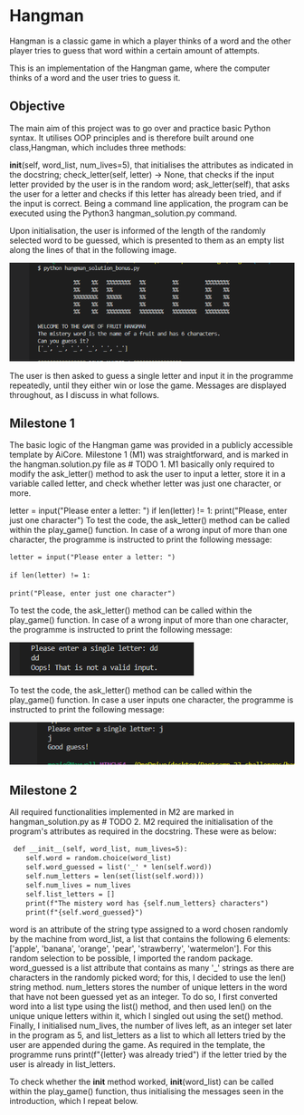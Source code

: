 # Hangman
Hangman is a classic game in which a player thinks of a word and the other player tries to guess that word within a certain amount of attempts.

This is an implementation of the Hangman game, where the computer thinks of a word and the user tries to guess it. 

## Objective

The main aim of this project was to go over and practice basic Python syntax. It utilises OOP principles and is therefore built around one class,Hangman, which includes three methods:

__init__(self, word_list, num_lives=5), that initialises the attributes as indicated in the docstring;
check_letter(self, letter) -> None, that checks if the input letter provided by the user is in the random word;
ask_letter(self), that asks the user for a letter and checks if this letter has already been tried, and if the input is correct.
Being a command line application, the program can be executed using the Python3 hangman_solution.py command.

Upon initialisation, the user is informed of the length of the randomly selected word to be guessed, which is presented to them as an empty list along the lines of that in the following image.

 ![](hangman_game_three.png)

 The user is then asked to guess a single letter and input it in the programme repeatedly, until they either win or lose the game. Messages are displayed throughout, as I discuss in what follows.

## Milestone 1

The basic logic of the Hangman game was provided in a publicly accessible template by AiCore. Milestone 1 (M1) was straightforward, and is marked in the hangman.solution.py file as # TODO 1. M1 basically only required to modify the ask_letter() method to ask the user to input a letter, store it in a variable called letter, and check whether letter was just one character, or more.

letter = input("Please enter a letter: ")
if len(letter) != 1:
    print("Please, enter just one character")
To test the code, the ask_letter() method can be called within the play_game() function. In case of a wrong input of more than one character, the programme is instructed to print the following message:

    letter = input("Please enter a letter: ")

    if len(letter) != 1:

    print("Please, enter just one character")

To test the code, the ask_letter() method can be called within the play_game() function. In case of a wrong input of more than one character, the programme is instructed to print the following message:

![](hangman_game_eight.png)

To test the code, the ask_letter() method can be called within the play_game() function. In case a user inputs one character, the programme is instructed to print the following message:

![](hangman_game_seven.png)


## Milestone 2

All required functionalities implemented in M2 are marked in hangman_solution.py as # TODO 2. M2 required the initialisation of the program's attributes as required in the docstring. These were as below:


     def __init__(self, word_list, num_lives=5):
        self.word = random.choice(word_list)
        self.word_guessed = list('_' * len(self.word))
        self.num_letters = len(set(list(self.word)))
        self.num_lives = num_lives
        self.list_letters = []
        print(f"The mistery word has {self.num_letters} characters")
        print(f"{self.word_guessed}")


word is an attribute of the string type assigned to a word chosen randomly by the machine from word_list, a list that contains the following 6 elements: ['apple', 'banana', 'orange', 'pear', 'strawberry', 'watermelon']. For this random selection to be possible, I imported the random package. word_guessed is a list attribute that contains as many '_' strings as there are characters in the randomly picked word; for this, I decided to use the len() string method. num_letters stores the number of unique letters in the word that have not been guessed yet as an integer. To do so, I first converted word into a list type using the list() method, and then used len() on the unique unique letters within it, which I singled out using the set() method. Finally, I initialised num_lives, the number of lives left, as an integer set later in the program as 5, and list_letters as a list to which all letters tried by the user are appended during the game. As required in the template, the programme runs print(f"{letter} was already tried") if the letter tried by the user is already in list_letters.

To check whether the __init__ method worked, __init__(word_list) can be called within the play_game() function, thus initialising the messages seen in the introduction, which I repeat below.
